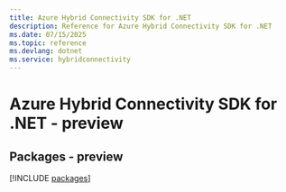 ```yaml
---
title: Azure Hybrid Connectivity SDK for .NET
description: Reference for Azure Hybrid Connectivity SDK for .NET
ms.date: 07/15/2025
ms.topic: reference
ms.devlang: dotnet
ms.service: hybridconnectivity
---
```

# Azure Hybrid Connectivity SDK for .NET - preview
## Packages - preview
[!INCLUDE [packages](hybrid-connectivity-index.md)]